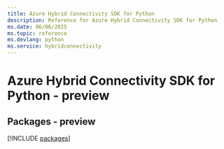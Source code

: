 ```yaml
---
title: Azure Hybrid Connectivity SDK for Python
description: Reference for Azure Hybrid Connectivity SDK for Python
ms.date: 06/06/2025
ms.topic: reference
ms.devlang: python
ms.service: hybridconnectivity
---
```

# Azure Hybrid Connectivity SDK for Python - preview
## Packages - preview
[!INCLUDE [packages](hybrid-connectivity-index.md)]